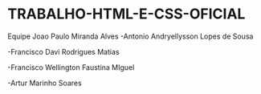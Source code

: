 # TRABALHO-HTML-E-CSS-OFICIAL

Equipe
Joao Paulo Miranda Alves
-Antonio Andryellysson Lopes de Sousa

-Francisco Davi Rodrigues Matias

-Francisco Wellington Faustina MIguel

-Artur Marinho Soares
